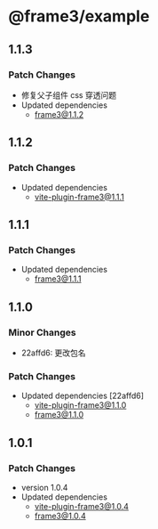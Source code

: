 # @frame3/example

## 1.1.3

### Patch Changes

- 修复父子组件 css 穿透问题
- Updated dependencies
  - frame3@1.1.2

## 1.1.2

### Patch Changes

- Updated dependencies
  - vite-plugin-frame3@1.1.1

## 1.1.1

### Patch Changes

- Updated dependencies
  - frame3@1.1.1

## 1.1.0

### Minor Changes

- 22affd6: 更改包名

### Patch Changes

- Updated dependencies [22affd6]
  - vite-plugin-frame3@1.1.0
  - frame3@1.1.0

## 1.0.1

### Patch Changes

- version 1.0.4
- Updated dependencies
  - vite-plugin-frame3@1.0.4
  - frame3@1.0.4

